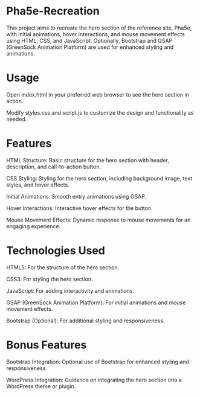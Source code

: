 # Pha5e-Recreation

This project aims to recreate the hero section of the reference site, Pha5e, with initial animations, hover interactions, and mouse movement effects using HTML, CSS, and JavaScript.
Optionally, Bootstrap and GSAP (GreenSock Animation Platform) are used for enhanced styling and animations.

# Usage

Open index.html in your preferred web browser to see the hero section in action.

Modify styles.css and script.js to customize the design and functionality as needed.

# Features

HTML Structure: Basic structure for the hero section with header, description, and call-to-action button.

CSS Styling: Styling for the hero section, including background image, text styles, and hover effects.

Initial Animations: Smooth entry animations using GSAP.

Hover Interactions: Interactive hover effects for the button.

Mouse Movement Effects: Dynamic response to mouse movements for an engaging experience.

# Technologies Used

HTML5: For the structure of the hero section.

CSS3: For styling the hero section.

JavaScript: For adding interactivity and animations.

GSAP (GreenSock Animation Platform): For initial animations and mouse movement effects.

Bootstrap (Optional): For additional styling and responsiveness.

# Bonus Features

Bootstrap Integration: Optional use of Bootstrap for enhanced styling and responsiveness.

WordPress Integration: Guidance on integrating the hero section into a WordPress theme or plugin.
